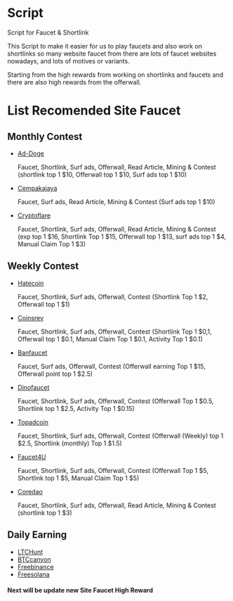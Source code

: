 # Script
Script for Faucet &amp; Shortlink

This Script to make it easier for us to play faucets and also work on shortlinks so many website faucet from there are lots of faucet websites nowadays, and lots of motives or variants. 

Starting from the high rewards from working on shortlinks and faucets and there are also high rewards from the offerwall.

# List Recomended Site Faucet
## Monthly Contest
- [Ad-Doge](https://ad-doge.com/?r=7106)

  Faucet, Shortlink, Surf ads, Offerwall, Read Article, Mining & Contest (shortlink top 1 $10, Offerwall top 1 $10, Surf ads top 1 $10)
  
- [Cempakajaya](https://cempakajaya.com/?r=351)

  Faucet, Surf ads, Read Article, Mining & Contest (Surf ads top 1 $10)

- [Cryptoflare](https://cryptoflare.net/?r=33928)

  Faucet, Shortlink, Surf ads, Offerwall, Read Article, Mining & Contest (exp top 1 $16, Shortlink Top 1 $15, Offerwall top 1 $13, surf ads top 1 $4, Manual Claim Top 1 $3)

## Weekly Contest
- [Hatecoin](https://hatecoin.me/?r=30589)

  Faucet, Shortlink, Surf ads, Offerwall, Contest  (Shortlink Top 1 $2, Offerwall top 1 $1)

- [Coinsrev](https://coinsrev.com/register/?r=3921.)

  Faucet, Shortlink, Surf ads, Offerwall, Contest  (Shortlink Top 1 $0,1, Offerwall top 1 $0.1, Manual Claim Top 1 $0.1, Activity Top 1 $0.1)

- [Banfaucet](https://banfaucet.com/?r=11495)

  Faucet, Surf ads, Offerwall, Contest  (Offerwall earning Top 1 $15, Offerwall point top 1 $2.5)

- [Dinofaucet](https://dinofaucet.com/?r=5150.)

  Faucet, Shortlink, Surf ads, Offerwall, Contest  (Offerwall Top 1 $0.5, Shortlink top 1 $2.5, Activity Top 1 $0.15)

- [Topadcoin](https://topadcoin.com/?ref=14178)

  Faucet, Shortlink, Surf ads, Offerwall, Contest  (Offerwall (Weekly) top 1 $2.5, Shortlink (monthly) Top 1 $1.5)

- [Faucet4U](https://faucet4u.com/?r=10177)

  Faucet, Shortlink, Surf ads, Offerwall, Contest  (Offerwall Top 1 $5, Shortlink top 1 $5, Manual Claim Top 1 $5)

- [Coredao](https://coredao.tech/?r=2173)

  Faucet, Shortlink, Surf ads, Offerwall, Read Article, Mining & Contest (shortlink top 1 $3) 

## Daily Earning
- [LTCHunt](https://ltchunt.com/?ref=1415)
- [BTCcanyon](https://btccanyon.com/?ref=1407)
- [Freebinance](https://freebinance.top/?r=43684.)
- [Freesolana](https://freesolana.top/?ref=138534.)

 #### Next will be update new Site Faucet High Reward



 
